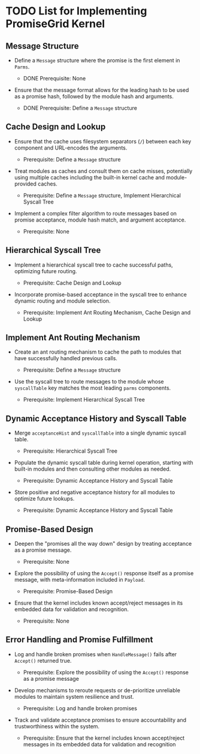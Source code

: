 # TODO List for Implementing PromiseGrid Kernel

## Message Structure
- Define a `Message` structure where the promise is the first element in `Parms`.
  - DONE Prerequisite: None

- Ensure that the message format allows for the leading hash to be used as a promise hash, followed by the module hash and arguments.
  - DONE Prerequisite: Define a `Message` structure

## Cache Design and Lookup
- Ensure that the cache uses filesystem separators (`/`) between each key component and URL-encodes the arguments.
  - Prerequisite: Define a `Message` structure

- Treat modules as caches and consult them on cache misses, potentially using multiple caches including the built-in kernel cache and module-provided caches.
  - Prerequisite: Define a `Message` structure, Implement Hierarchical Syscall Tree

- Implement a complex filter algorithm to route messages based on promise acceptance, module hash match, and argument acceptance.
  - Prerequisite: None

## Hierarchical Syscall Tree
- Implement a hierarchical syscall tree to cache successful paths, optimizing future routing.
  - Prerequisite: Cache Design and Lookup

- Incorporate promise-based acceptance in the syscall tree to enhance dynamic routing and module selection.
  - Prerequisite: Implement Ant Routing Mechanism, Cache Design and Lookup

## Implement Ant Routing Mechanism
- Create an ant routing mechanism to cache the path to modules that have successfully handled previous calls.
  - Prerequisite: Define a `Message` structure

- Use the syscall tree to route messages to the module whose `syscallTable` key matches the most leading `parms` components.
  - Prerequisite: Implement Hierarchical Syscall Tree

## Dynamic Acceptance History and Syscall Table
- Merge `acceptanceHist` and `syscallTable` into a single dynamic syscall table.
  - Prerequisite: Hierarchical Syscall Tree

- Populate the dynamic syscall table during kernel operation, starting with built-in modules and then consulting other modules as needed.
  - Prerequisite: Dynamic Acceptance History and Syscall Table

- Store positive and negative acceptance history for all modules to optimize future lookups.
  - Prerequisite: Dynamic Acceptance History and Syscall Table

## Promise-Based Design
- Deepen the "promises all the way down" design by treating acceptance as a promise message.
  - Prerequisite: None

- Explore the possibility of using the `Accept()` response itself as a promise message, with meta-information included in `Payload`.
  - Prerequisite: Promise-Based Design

- Ensure that the kernel includes known accept/reject messages in its embedded data for validation and recognition.
  - Prerequisite: None

## Error Handling and Promise Fulfillment
- Log and handle broken promises when `HandleMessage()` fails after `Accept()` returned true.
  - Prerequisite: Explore the possibility of using the `Accept()` response as a promise message

- Develop mechanisms to reroute requests or de-prioritize unreliable modules to maintain system resilience and trust.
  - Prerequisite: Log and handle broken promises

- Track and validate acceptance promises to ensure accountability and trustworthiness within the system.
  - Prerequisite: Ensure that the kernel includes known accept/reject messages in its embedded data for validation and recognition
